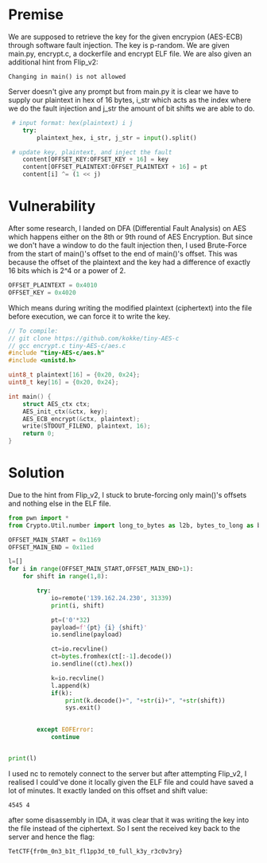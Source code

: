 # Premise

We are supposed to retrieve the key for the given encrypion (AES-ECB) through software fault injection. The key is p-random.
We are given main.py, encrypt.c, a dockerfile and encrypt ELF file. We are also given an additional hint from Flip_v2:

```Changing in main() is not allowed```

Server doesn't give any prompt but from main.py it is clear we have to supply our plaintext in hex of 16 bytes, i_str which acts as the index where we do the fault injection and j_str the amount of bit shifts we are able to do.

```py
 # input format: hex(plaintext) i j
    try:
        plaintext_hex, i_str, j_str = input().split()
```

```py
 # update key, plaintext, and inject the fault
    content[OFFSET_KEY:OFFSET_KEY + 16] = key
    content[OFFSET_PLAINTEXT:OFFSET_PLAINTEXT + 16] = pt
    content[i] ^= (1 << j)
```

# Vulnerability

After some research, I landed on DFA (Differential Fault Analysis) on AES which happens either on the 8th or 9th round of AES Encryption. But since we don't have a window to do the fault injection then, I used Brute-Force from the start of main()'s offset to the end of main()'s offset.
This was because the offset of the plaintext and the key had a difference of exactly 16 bits which is 2^4 or a power of 2.

```py
OFFSET_PLAINTEXT = 0x4010
OFFSET_KEY = 0x4020
```

Which means during writing the modified plaintext (ciphertext) into the file before execution, we can force it to write the key.

```c
// To compile:
// git clone https://github.com/kokke/tiny-AES-c
// gcc encrypt.c tiny-AES-c/aes.c
#include "tiny-AES-c/aes.h"
#include <unistd.h>

uint8_t plaintext[16] = {0x20, 0x24};
uint8_t key[16] = {0x20, 0x24};

int main() {
    struct AES_ctx ctx;
    AES_init_ctx(&ctx, key);
    AES_ECB_encrypt(&ctx, plaintext);
    write(STDOUT_FILENO, plaintext, 16);
    return 0;
}
```

# Solution

Due to the hint from Flip_v2, I stuck to brute-forcing only main()'s offsets and nothing else in the ELF file.

```py
from pwn import *
from Crypto.Util.number import long_to_bytes as l2b, bytes_to_long as b2l

OFFSET_MAIN_START = 0x1169
OFFSET_MAIN_END = 0x11ed

l=[]
for i in range(OFFSET_MAIN_START,OFFSET_MAIN_END+1):
    for shift in range(1,8):

        try:
            io=remote('139.162.24.230', 31339)
            print(i, shift)

            pt=('0'*32)
            payload=f'{pt} {i} {shift}'
            io.sendline(payload)

            ct=io.recvline()
            ct=bytes.fromhex(ct[:-1].decode())
            io.sendline((ct).hex())

            k=io.recvline()
            l.append(k)
            if(k):
                print(k.decode()+", "+str(i)+", "+str(shift))
                sys.exit()
                

        except EOFError:
            continue


print(l)  
```

I used nc to remotely connect to the server but after attempting Flip_v2, I realised I could've done it locally given the ELF file and could have saved a lot of minutes.
It exactly landed on this offset and shift value:

```4545 4```

after some disassembly in IDA, it was clear that it was writing the key into the file instead of the ciphertext.
So I sent the received key back to the server
and hence the flag:

```TetCTF{fr0m_0n3_b1t_fl1pp3d_t0_full_k3y_r3c0v3ry}```
